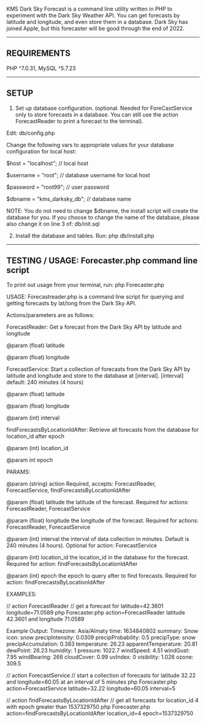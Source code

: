 KMS Dark Sky Forecast is a command line utility written in PHP to experiment
with the Dark Sky Weather API. You can get forecasts by latitude and longitude,
and even store them in a database. Dark Sky has joined Apple, but this forecaster
will be good through the end of 2022.

-------------------------------------------------------------------
REQUIREMENTS
-------------------------------------------------------------------
PHP ^7.0.31, MySQL ^5.7.23


-------------------------------------------------------------------
SETUP
-------------------------------------------------------------------
1) Set up database configuration. (optional. Needed for ForeCastService only
to store forecasts in a database. You can still use the action ForecastReader
to print a forecast to the terminal).

Edit:
db/config.php

Change the following vars to appropriate values for your database configuration for local host:

$host       = "localhost"; // local host

$username   = "root"; // database username for local host

$password   = "root99"; // user password

$dbname     = "kms_darksky_db"; // database name

NOTE: You do not need to change $dbname, the install script will create the database for you.
If you choose to change the name of the database, please also change it on line 3 of:
db/init.sql

2) Install the database and tables.
Run:
php db/install.php


-------------------------------------------------------------------
TESTING / USAGE: Forecaster.php command line script
-------------------------------------------------------------------

To print out usage from your terminal, run:
php Forecaster.php

USAGE:
Forecastreader.php is a command line script for querying and getting
forecasts by lat/long from the Dark Sky API.

Actions/parameters are as follows:

ForecastReader:
Get a forecast from the Dark Sky API by latitude and longitude

@param (float) latitude

@param (float) longitude

ForecastService:
Start a collection of forecasts from the Dark Sky API by latitude and longitude and store to the
database at [interval]. [interval] default: 240 minutes (4 hours)

@param (float) latitude

@param (float) longitude

@param (int) interval

findForecastsByLocationIdAfter: Retrieve all forecasts from the database for location_id after epoch

@param (int) location_id

@param int epoch

PARAMS:

@param (string) action Required, accepts: ForecastReader, ForecastService, findForecastsByLocationIdAfter

@param (float) latitude the latitude of the forecast. Required for actions: ForecastReader, ForecastService

@param (float) longitude the longitude of the forecast. Required for actions: ForecastReader, ForecastService

@param (int) interval the interval of data collection in minutes. Default is 240 minutes (4 hours). Optional for action: ForecastService

@param (int) location_id the location_id in the database for the forecast. Required for action: findForecastsByLocationIdAfter

@param (int) epoch the epoch to query after to find forecasts. Required for action: findForecastsByLocationIdAfter


EXAMPLES:

// action ForecastReader
// get a forecast for latitude=42.3601 longitude=71.0589
php Forecaster.php action=ForecastReader latitude 42.3601 and longitude 71.0589

Example Output:
Timezone: Asia/Almaty
time: 1634840802
summary: Snow
icon: snow
precipIntensity: 0.0309
precipProbability: 0.5
precipType: snow
precipAccumulation: 0.383
temperature: 26.23
apparentTemperature: 20.81
dewPoint: 26.23
humidity: 1
pressure: 1022.7
windSpeed: 4.51
windGust: 7.95
windBearing: 266
cloudCover: 0.99
uvIndex: 0
visibility: 1.026
ozone: 309.5


// action ForecastService
// start a collection of forecasts for latitude 32.22 and longitude=60.05 at an interval of 5 minutes
php Forecaster.php action=ForecastService latitude=32.22 longitude=60.05 interval=5

// action findForecastsByLocationIdAfter
// get all forecasts for location_id 4 with epoch greater than 1537329750
php Forecaster.php action=findForecastsByLocationIdAfter location_id=4 epoch=1537329750
